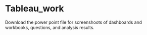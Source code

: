 # Tableau_work

Download the power point file for screenshoots of dashboards and workbooks, questions, and analysis results.
